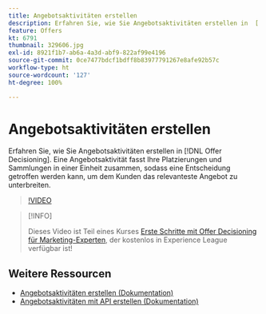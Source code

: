 ```yaml
---
title: Angebotsaktivitäten erstellen
description: Erfahren Sie, wie Sie Angebotsaktivitäten erstellen in  [!DNL Offer Decisioning]. Eine Angebotsaktivität fasst Ihre Platzierungen und Sammlungen in einer Einheit zusammen, sodass eine Entscheidung getroffen werden kann, um dem Kunden das relevanteste Angebot zu unterbreiten.
feature: Offers
kt: 6791
thumbnail: 329606.jpg
exl-id: 8921f1b7-ab6a-4a3d-abf9-822af99e4196
source-git-commit: 0ce7477bdcf1bdff8b83977791267e8afe92b57c
workflow-type: ht
source-wordcount: '127'
ht-degree: 100%

---
```


# Angebotsaktivitäten erstellen

Erfahren Sie, wie Sie Angebotsaktivitäten erstellen in [!DNL Offer Decisioning]. Eine Angebotsaktivität fasst Ihre Platzierungen und Sammlungen in einer Einheit zusammen, sodass eine Entscheidung getroffen werden kann, um dem Kunden das relevanteste Angebot zu unterbreiten.

>[!VIDEO](https://video.tv.adobe.com/v/329606?quality=12&learn=on)

>[!INFO]
>
> Dieses Video ist Teil eines Kurses [Erste Schritte mit Offer Decisioning für Marketing-Experten](https://experienceleague.adobe.com/?recommended=ExperiencePlatform-U-1-2020.1.offerdecisioning), der kostenlos in Experience League verfügbar ist!


## Weitere Ressourcen

* [Angebotsaktivitäten erstellen (Dokumentation)](https://experienceleague.adobe.com/docs/offer-decisioning/using/create-offer-activities.html?lang=de)
* [Angebotsaktivitäten mit API erstellen (Dokumentation)](https://experienceleague.adobe.com/docs/offer-decisioning/using/api-reference/activities-api/create.html?lang=de)
